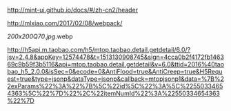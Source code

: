 http://mint-ui.github.io/docs/#/zh-cn2/header



http://mlxiao.com/2017/02/08/webpack/


_200x200Q70.jpg_.webp


http://h5api.m.taobao.com/h5/mtop.taobao.detail.getdetail/6.0/?jsv=2.4.8&appKey=12574478&t=1513130908745&sign=4cca0b2f4172fb146369c9b59f3b5116&api=mtop.taobao.detail.getdetail&v=6.0&ttid=2016%40taobao_h5_2.0.0&isSec=0&ecode=0&AntiFlood=true&AntiCreep=true&H5Request=true&type=jsonp&dataType=jsonp&callback=mtopjsonp1&data=%7B%22exParams%22%3A%22%7B%5C%22id%5C%22%3A%5C%22550334654363%5C%22%7D%22%2C%22itemNumId%22%3A%22550334654363%22%7D